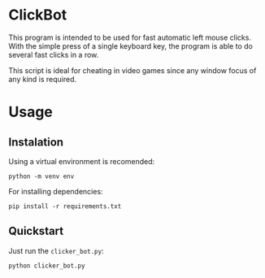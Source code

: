 # ClickBot

This program is intended to be used for fast automatic left mouse clicks. With the simple press of a single keyboard key, the program is able to do several fast clicks in a row.

This script is ideal for cheating in video games since any window focus of any kind is required.

# Usage

## Instalation

Using a virtual environment is recomended:

    python -m venv env

For installing dependencies:

    pip install -r requirements.txt

## Quickstart

Just run the `clicker_bot.py`:

    python clicker_bot.py

